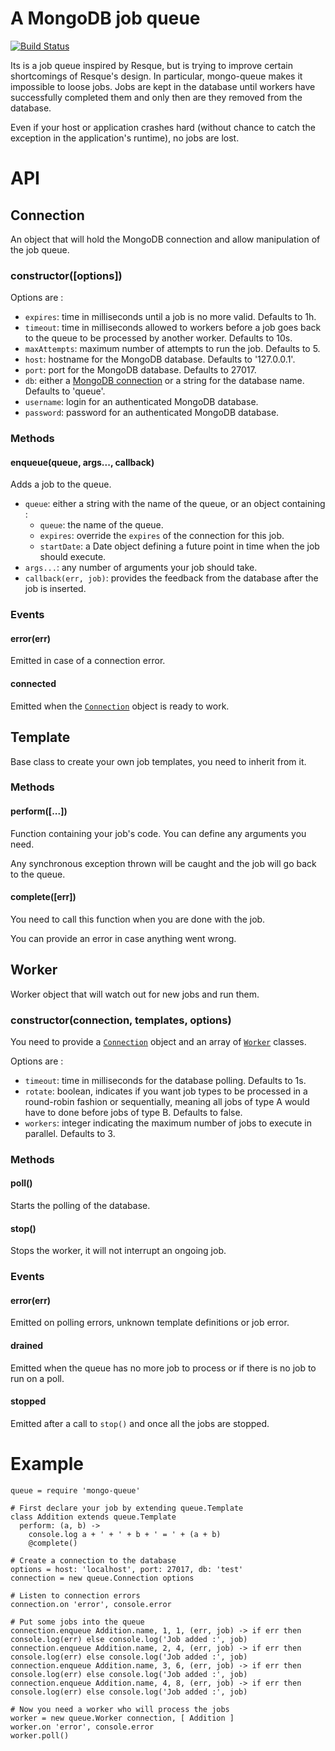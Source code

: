 # A MongoDB job queue

[![Build Status](https://secure.travis-ci.org/kof/node-mongo-queue.svg)](http://travis-ci.org/hapijs/joi)

Its is a job queue inspired by Resque, but is trying to improve certain
shortcomings of Resque's design. In particular, mongo-queue makes it impossible
to loose jobs. Jobs are kept in the database until workers have successfully
completed them and only then are they removed from the database.

Even if your host or application crashes hard (without chance to catch the
exception in the application's runtime), no jobs are lost.


# API

## Connection

An object that will hold the MongoDB connection and allow manipulation of the job queue.

### constructor([options])

Options are :

- `expires`: time in milliseconds until a job is no more valid. Defaults to 1h.
- `timeout`: time in milliseconds allowed to workers before a job goes back to the queue to be processed by another worker. Defaults to 10s.
- `maxAttempts`: maximum number of attempts to run the job. Defaults to 5.
- `host`: hostname for the MongoDB database. Defaults to '127.0.0.1'.
- `port`: port for the MongoDB database. Defaults to 27017.
- `db`: either a [MongoDB connection](http://mongodb.github.io/node-mongodb-native/1.4/api-generated/db.html) or a string for the database name. Defaults to 'queue'.
- `username`: login for an authenticated MongoDB database.
- `password`: password for an authenticated MongoDB database.

### Methods

#### enqueue(queue, args..., callback)

Adds a job to the queue.

- `queue`: either a string with the name of the queue, or an object containing :
  - `queue`: the name of the queue.
  - `expires`: override the `expires` of the connection for this job.
  - `startDate`: a Date object defining a future point in time when the job should execute.
- `args...`: any number of arguments your job should take.
- `callback(err, job)`: provides the feedback from the database after the job is inserted.

### Events

#### error(err)

Emitted in case of a connection error.

#### connected

Emitted when the [`Connection`](#connection) object is ready to work.

## Template

Base class to create your own job templates, you need to inherit from it.

### Methods

#### perform([...])

Function containing your job's code. You can define any arguments you need.

Any synchronous exception thrown will be caught and the job will go back to the queue.

#### complete([err])

You need to call this function when you are done with the job.

You can provide an error in case anything went wrong.

## Worker

Worker object that will watch out for new jobs and run them.

### constructor(connection, templates, options)

You need to provide a [`Connection`](#connection) object and an array of [`Worker`](#worker) classes.

Options are :

- `timeout`: time in milliseconds for the database polling. Defaults to 1s.
- `rotate`: boolean, indicates if you want job types to be processed in a round-robin fashion or sequentially, meaning all jobs of type A would have to done before jobs of type B. Defaults to false.
- `workers`: integer indicating the maximum number of jobs to execute in parallel. Defaults to 3.

### Methods

#### poll()

Starts the polling of the database.

#### stop()

Stops the worker, it will not interrupt an ongoing job.

### Events

#### error(err)

Emitted on polling errors, unknown template definitions or job error.

#### drained

Emitted when the queue has no more job to process or if there is no job to run on a poll.

#### stopped

Emitted after a call to `stop()` and once all the jobs are stopped.

# Example

    queue = require 'mongo-queue'

    # First declare your job by extending queue.Template
    class Addition extends queue.Template
      perform: (a, b) ->
        console.log a + ' + ' + b + ' = ' + (a + b)
        @complete()

    # Create a connection to the database
    options = host: 'localhost', port: 27017, db: 'test'
    connection = new queue.Connection options

    # Listen to connection errors
    connection.on 'error', console.error

    # Put some jobs into the queue
    connection.enqueue Addition.name, 1, 1, (err, job) -> if err then console.log(err) else console.log('Job added :', job)
    connection.enqueue Addition.name, 2, 4, (err, job) -> if err then console.log(err) else console.log('Job added :', job)
    connection.enqueue Addition.name, 3, 6, (err, job) -> if err then console.log(err) else console.log('Job added :', job)
    connection.enqueue Addition.name, 4, 8, (err, job) -> if err then console.log(err) else console.log('Job added :', job)

    # Now you need a worker who will process the jobs
    worker = new queue.Worker connection, [ Addition ]
    worker.on 'error', console.error
    worker.poll()
